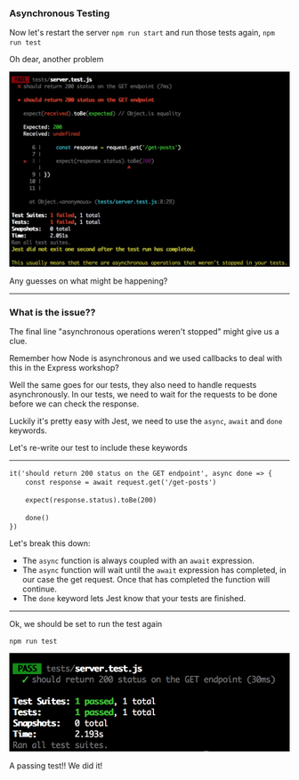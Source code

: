 ### Asynchronous Testing

  Now let's restart the server `npm run start` and run those tests again, `npm run test`

  Oh dear, another problem

  ![async_failures](../../.gitbook/assets/async_failures.png)


Any guesses on what might be happening?

_____

### What is the issue??
The final line "asynchronous operations weren't stopped" might give us a clue.

Remember how Node is asynchronous and we used callbacks to deal with this in the Express workshop? 

Well the same goes for our tests, they also need to handle requests asynchronously. In our tests, we need to wait for the requests to be done before we can check the response.

Luckily it's pretty easy with Jest, we need to use the `async`, `await` and `done` keywords.

Let's re-write our test to include these keywords

___

```
it('should return 200 status on the GET endpoint', async done => {
    const response = await request.get('/get-posts')

    expect(response.status).toBe(200)

    done()
})
```

Let's break this down:
 - The `async` function is always coupled with an `await` expression.
 - The `async` function will wait until the `await` expression has completed, in our case the get request. Once that has completed the function will continue. 
 - The `done` keyword lets Jest know that your tests are finished.

____

Ok, we should be set to run the test again
```
npm run test
```

![passing_supertest](../../.gitbook/assets/passing_supertest.png)

A passing test!! We did it!